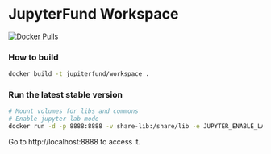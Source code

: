 # JupyterFund Workspace

[![Docker Pulls](https://img.shields.io/docker/pulls/jupiterfund/workspace.svg)](https://hub.docker.com/r/jupiterfund/workspace/)

### How to build

```bash
docker build -t jupiterfund/workspace .
```

### Run the latest stable version

```bash
# Mount volumes for libs and commons
# Enable jupyter lab mode
docker run -d -p 8888:8888 -v share-lib:/share/lib -e JUPYTER_ENABLE_LAB=yes jupiterfund/workspace:latest
```

Go to http://localhost:8888 to access it.
